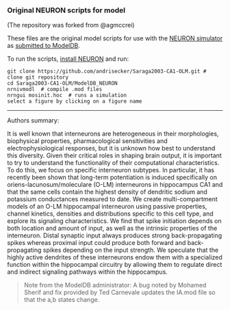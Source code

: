 ### Original NEURON scripts for model

(The repository was forked from @agmccrei)

These files are the original model scripts for use with the [NEURON simulator](https://www.neuron.yale.edu/neuron/) as [submitted to ModelDB](https://senselab.med.yale.edu/ModelDB/showModel.cshtml?model=28316).

To run the scripts, [install NEURON](https://www.neuron.yale.edu/neuron/download) and run:

    git clone https://github.com/andrisecker/Saraga2003-CA1-OLM.git # clone git repository
    cd Saraga2003-CA1-OLM/ModelDB_NEURON
    nrnivmodl  # compile .mod files
    nrngui mosinit.hoc  # runs a simulation
    select a figure by clicking on a figure name

-------------------------------------------------------------------------------------------------------------------

Authors summary:

It is well known that interneurons are heterogeneous in their morphologies, biophysical properties, pharmacological sensitivities and electrophysiological responses, but it is unknown how best to understand this diversity. Given their critical roles in shaping brain output, it is important to try to understand the functionality of their computational characteristics. To do this, we focus on specific interneuron subtypes. In particular, it has recently been shown that long-term potentiation is induced specifically on oriens-lacunosum/moleculare (O-LM) interneurons in hippocampus CA1 and that the same cells contain the highest density of dendritic sodium and potassium conductances measured to date. We create multi-compartment models of an O-LM hippocampal interneuron using passive properties, channel kinetics, densities and distributions specific to this cell type, and explore its signaling characteristics. We find that spike initiation depends on both location and amount of input, as well as the intrinsic properties of the interneuron. Distal synaptic input always produces strong back-propagating spikes whereas proximal input could produce both forward and back-propagating spikes depending on the input strength. We speculate that the highly active dendrites of these interneurons endow them with a specialized function within the hippocampal circuitry by allowing them to regulate direct and indirect signaling pathways within the hippocampus.

> Note from the ModelDB administrator: A bug noted by Mohamed Sherif and fix provided by Ted Carnevale updates the IA.mod file so that the a,b states change.
